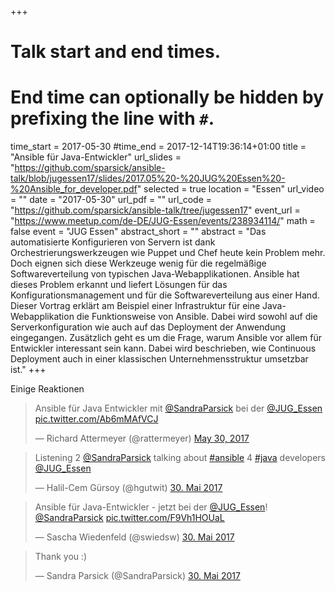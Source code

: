+++
# Talk start and end times.
# End time can optionally be hidden by prefixing the line with `#`.
time_start = 2017-05-30
#time_end = 2017-12-14T19:36:14+01:00
title = "Ansible für Java-Entwickler"
url_slides = "https://github.com/sparsick/ansible-talk/blob/jugessen17/slides/2017.05%20-%20JUG%20Essen%20-%20Ansible_for_developer.pdf"
selected = true
location = "Essen"
url_video = ""
date = "2017-05-30"
url_pdf = ""
url_code = "https://github.com/sparsick/ansible-talk/tree/jugessen17"
event_url = "https://www.meetup.com/de-DE/JUG-Essen/events/238934114/"
math = false
event = "JUG Essen"
abstract_short = ""
abstract = "Das automatisierte Konfigurieren von Servern ist dank Orchestrierungswerkzeugen wie Puppet und Chef heute kein Problem mehr. Doch eignen sich diese Werkzeuge wenig für die regelmäßige Softwareverteilung von typischen Java-Webapplikationen. Ansible hat dieses Problem erkannt und liefert Lösungen für das Konfigurationsmanagement und für die Softwareverteilung aus einer Hand. Dieser Vortrag erklärt am Beispiel einer Infrastruktur für eine Java-Webapplikation die Funktionsweise von Ansible. Dabei wird sowohl auf die Serverkonfiguration wie auch auf das Deployment der Anwendung eingegangen. Zusätzlich geht es um die Frage, warum Ansible vor allem für Entwickler interessant sein kann. Dabei wird beschrieben, wie Continuous Deployment auch in einer klassischen Unternehmensstruktur umsetzbar ist."
+++

Einige Reaktionen

<blockquote class="twitter-tweet" data-partner="tweetdeck"><p lang="de" dir="ltr">Ansible für Java Entwickler mit <a href="https://twitter.com/SandraParsick">@SandraParsick</a> bei der <a href="https://twitter.com/JUG_Essen">@JUG_Essen</a> <a href="https://t.co/Ab6mMAfVCJ">pic.twitter.com/Ab6mMAfVCJ</a></p>&mdash; Richard Attermeyer (@rattermeyer) <a href="https://twitter.com/rattermeyer/status/869605258300985346">May 30, 2017</a></blockquote>
<script async src="//platform.twitter.com/widgets.js" charset="utf-8"></script>

<blockquote class="twitter-tweet" data-lang="de"><p lang="en" dir="ltr">Listening 2 <a href="https://twitter.com/SandraParsick">@SandraParsick</a> talking about <a href="https://twitter.com/hashtag/ansible?src=hash">#ansible</a> 4 <a href="https://twitter.com/hashtag/java?src=hash">#java</a> developers <a href="https://twitter.com/JUG_Essen">@JUG_Essen</a></p>&mdash; Halil-Cem Gürsoy (@hgutwit) <a href="https://twitter.com/hgutwit/status/869601763531378689">30. Mai 2017</a></blockquote>
<script async src="//platform.twitter.com/widgets.js" charset="utf-8"></script>

<blockquote class="twitter-tweet" data-lang="de"><p lang="de" dir="ltr">Ansible für Java-Entwickler - jetzt bei der <a href="https://twitter.com/JUG_Essen">@JUG_Essen</a>! <a href="https://twitter.com/SandraParsick">@SandraParsick</a> <a href="https://t.co/F9Vh1HOUaL">pic.twitter.com/F9Vh1HOUaL</a></p>&mdash; Sascha Wiedenfeld (@swiedsw) <a href="https://twitter.com/swiedsw/status/869600093028184064">30. Mai 2017</a></blockquote>
<script async src="//platform.twitter.com/widgets.js" charset="utf-8"></script>

<blockquote class="twitter-tweet" data-lang="de"><p lang="en" dir="ltr">Thank you :)</p>&mdash; Sandra Parsick (@SandraParsick) <a href="https://twitter.com/SandraParsick/status/869665985464348672">30. Mai 2017</a></blockquote>
<script async src="//platform.twitter.com/widgets.js" charset="utf-8"></script>

